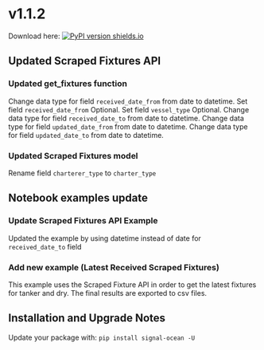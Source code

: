 # v1.1.2
Download here: [![PyPI version shields.io](https://img.shields.io/pypi/v/signal-ocean.svg)](https://pypi.python.org/pypi/signal-ocean/)


## Updated Scraped Fixtures API 
### Updated get_fixtures function
Change data type for field `received_date_from` from date to datetime.
Set field `received_date_from` Optional.
Set field `vessel_type` Optional.
Change data type for field `received_date_to` from date to datetime.
Change data type for field `updated_date_from` from date to datetime.
Change data type for field `updated_date_to` from date to datetime.

### Updated Scraped Fixtures model
Rename field `charterer_type` to `charter_type`

## Notebook examples update

### Update Scraped Fixtures API Example
Updated the example by using datetime instead of date for `received_date_to` field

### Add new example (Latest Received Scraped Fixtures)
This example uses the Scraped Fixture API in order to get the latest fixtures for tanker and dry.
The final results are exported to csv files.


## Installation and Upgrade Notes
Update your package with:
`pip install signal-ocean -U`